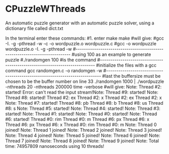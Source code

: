 # CPuzzleWThreads
An automatic puzzle generator with an automatic puzzle solver, using a dictionary file called dict.txt


In the terminal enter these commands:
#1. enter make
make
#will give: 
#gcc -I. -g -pthread -w   -c -o wordpuzzle.o wordpuzzle.c
#gcc -o wordpuzzle wordpuzzle.o -I. -g -pthread -w
#---------------------------------------------------------------------------
#using 100 as an example to generate puzzle
#./randomgen 100 #is the command
#---------------------------------------------------------------------------
#initialize the files with a gcc command 
gcc randomgen.c -o randomgen -w
#---------------------------------------------------------------------------
#last the buffersize must be chosen to be the buffer number on line 33
./randomgen 1000 | ./wordpuzzle -nthreads 20 -nthreads 200000 time -verbose
#will give:
Note: Thread #2: started!
Error: can't read the input stream!Note: Thread #9: started!
Note: Thread #8: started!
Thread #2: ex
Thread #2: x
Thread #2: ex
Thread #2: x
Note: Thread #7: started!
Thread #8: pb
Thread #8: b
Thread #8: us
Thread #8: s
Note: Thread #5: started!
Note: Thread #4: started!
Note: Thread #3: started!
Note: Thread #1: started!
Note: Thread #0: started!
Note: Thread #6: started!
Thread #0: rim
Thread #0: m
Thread #6: px
Thread #6: x
Thread #6: px
Thread #6: x
Thread #0: rim
Thread #0: m
Note: Thread 0 joined!
Note: Thread 1 joined!
Note: Thread 2 joined!
Note: Thread 3 joined!
Note: Thread 4 joined!
Note: Thread 5 joined!
Note: Thread 6 joined!
Note: Thread 7 joined!
Note: Thread 8 joined!
Note: Thread 9 joined!
Note: Total time: 74957809 nanoseconds using 10 threads!

